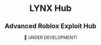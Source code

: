 <h1 style="text-align: center;">LYNX Hub</h1>
<h2 style="text-align: center;">Advanced Roblox Exploit Hub</h2>

<p style="text-align: center;">🚧 UNDER DEVELOPMENT!</p>
